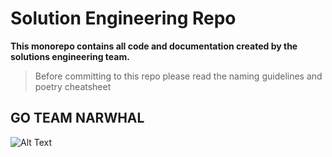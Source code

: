# Solution Engineering Repo

<b>This monorepo contains all code and documentation created by the solutions engineering team. </b>

> Before committing to this repo please read the naming guidelines and poetry cheatsheet

## GO TEAM NARWHAL
![Alt Text](https://i.pinimg.com/originals/17/19/6d/17196d9d98a650befa3712e2ad87058b.gif)
